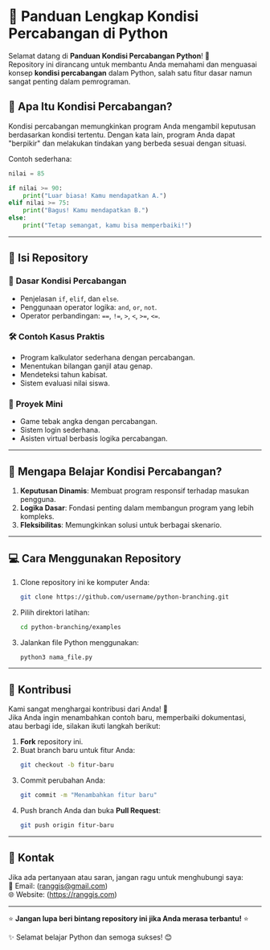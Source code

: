 # 🌟 Panduan Lengkap Kondisi Percabangan di Python  

Selamat datang di **Panduan Kondisi Percabangan Python**! 🚀  
Repository ini dirancang untuk membantu Anda memahami dan menguasai konsep **kondisi percabangan** dalam Python, salah satu fitur dasar namun sangat penting dalam pemrograman.

## 🤔 Apa Itu Kondisi Percabangan?  

Kondisi percabangan memungkinkan program Anda mengambil keputusan berdasarkan kondisi tertentu. Dengan kata lain, program Anda dapat "berpikir" dan melakukan tindakan yang berbeda sesuai dengan situasi.  

Contoh sederhana:  
```python
nilai = 85

if nilai >= 90:
    print("Luar biasa! Kamu mendapatkan A.")
elif nilai >= 75:
    print("Bagus! Kamu mendapatkan B.")
else:
    print("Tetap semangat, kamu bisa memperbaiki!")
```

---

## 📂 Isi Repository  

### 📘 **Dasar Kondisi Percabangan**  
- Penjelasan `if`, `elif`, dan `else`.  
- Penggunaan operator logika: `and`, `or`, `not`.  
- Operator perbandingan: `==`, `!=`, `>`, `<`, `>=`, `<=`.  

### 🛠️ **Contoh Kasus Praktis**  
- Program kalkulator sederhana dengan percabangan.  
- Menentukan bilangan ganjil atau genap.  
- Mendeteksi tahun kabisat.  
- Sistem evaluasi nilai siswa.  

### 🚀 **Proyek Mini**  
- Game tebak angka dengan percabangan.  
- Sistem login sederhana.  
- Asisten virtual berbasis logika percabangan.  

---

## 🧠 Mengapa Belajar Kondisi Percabangan?  

1. **Keputusan Dinamis**: Membuat program responsif terhadap masukan pengguna.  
2. **Logika Dasar**: Fondasi penting dalam membangun program yang lebih kompleks.  
3. **Fleksibilitas**: Memungkinkan solusi untuk berbagai skenario.  

---

## 💻 Cara Menggunakan Repository  

1. Clone repository ini ke komputer Anda:  
   ```bash
   git clone https://github.com/username/python-branching.git
   ```  
2. Pilih direktori latihan:  
   ```bash
   cd python-branching/examples
   ```  
3. Jalankan file Python menggunakan:  
   ```bash
   python3 nama_file.py
   ```  

---

## 🌟 Kontribusi  

Kami sangat menghargai kontribusi dari Anda! 🎉  
Jika Anda ingin menambahkan contoh baru, memperbaiki dokumentasi, atau berbagi ide, silakan ikuti langkah berikut:  

1. **Fork** repository ini.  
2. Buat branch baru untuk fitur Anda:  
   ```bash
   git checkout -b fitur-baru
   ```  
3. Commit perubahan Anda:  
   ```bash
   git commit -m "Menambahkan fitur baru"
   ```  
4. Push branch Anda dan buka **Pull Request**:  
   ```bash
   git push origin fitur-baru
   ```  

---

## 📧 Kontak  

Jika ada pertanyaan atau saran, jangan ragu untuk menghubungi saya:  
📩 Email: (ranggis@gmail.com)  
🌐 Website: (https://ranggis.com)  

---

⭐ **Jangan lupa beri bintang repository ini jika Anda merasa terbantu!** ⭐  

✨ Selamat belajar Python dan semoga sukses! 😊  

